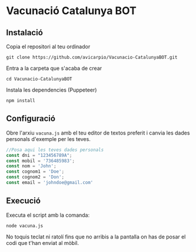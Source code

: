 # Vacunació Catalunya BOT

## Instalació

Copia el repositori al teu ordinador

`git clone https://github.com/avicarpio/Vacunacio-CatalunyaBOT.git`

Entra a la carpeta que s'acaba de crear

`cd Vacunacio-CatalunyaBOT`

Instala les dependencies (Puppeteer)

`npm install`

## Configuració

Obre l'arxiu `vacuna.js` amb el teu editor de textos preferit i canvia les dades personals d'exemple per les teves.

```javascript
//Posa aqui les teves dades personals
const dni = "123456789A";
const mobil = '736485983';
const nom = 'John';
const cognom1 = 'Doe';
const cognom2 = 'Don';
const email = 'johndoe@gmail.com'
```

## Execució

Executa el script amb la comanda:

`node vacuna.js`

No toquis teclat ni ratolí fins que no arribis a la pantalla on has de posar el codi que t'han enviat al mòbil.
